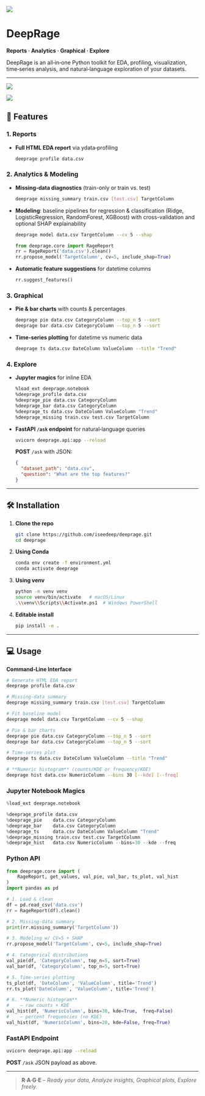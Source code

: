 ![](https://www.dropbox.com/scl/fi/zeoyi3ersxj567edjcyh7/Gray-Red-Bold-History-YouTube-Thumbnail.png?rlkey=ix54ns5omxx6yokv4568x0gbg&st=9rrst97j&raw=1)

# DeepRage
**Reports · Analytics · Graphical · Explore**

DeepRage is an all‑in‑one Python toolkit for EDA, profiling, visualization, time‑series analysis, and natural‑language exploration of your datasets.

---

![](https://www.dropbox.com/scl/fi/ttzdj5w4d4s60f4x8ljrg/1.png?rlkey=07a8vorefu8ulhwcjfkj77hm4&st=uyns35ux&raw=1)

![](https://www.dropbox.com/scl/fi/1z8ydbcrbr6astbwncl0o/2.png?rlkey=2v4j50gsfh25y0afzytgsvrim&st=aaa8sahy&raw=1)


## 🚀 Features

### 1. Reports
- **Full HTML EDA report** via ydata‑profiling  
  ```bash
  deeprage profile data.csv
  ```

### 2. Analytics & Modeling
- **Missing‑data diagnostics** (train-only or train vs. test)  
  ```bash
  deeprage missing_summary train.csv [test.csv] TargetColumn
  ```
- **Modeling**: baseline pipelines for regression & classification (Ridge, LogisticRegression, RandomForest, XGBoost) with cross-validation and optional SHAP explainability  
  ```bash
  deeprage model data.csv TargetColumn --cv 5 --shap
  ```
  ```python
  from deeprage.core import RageReport
  rr = RageReport('data.csv').clean()
  rr.propose_model('TargetColumn', cv=5, include_shap=True)
  ```
- **Automatic feature suggestions** for datetime columns  
  ```python
  rr.suggest_features()
  ```

### 3. Graphical
- **Pie & bar charts** with counts & percentages  
  ```bash
  deeprage pie data.csv CategoryColumn --top_n 5 --sort
  deeprage bar data.csv CategoryColumn --top_n 5 --sort
  ```
- **Time‑series plotting** for datetime vs numeric data  
  ```bash
  deeprage ts data.csv DateColumn ValueColumn --title "Trend"
  ```

### 4. Explore
- **Jupyter magics** for inline EDA  
  ```bash
  %load_ext deeprage.notebook
  %deeprage_profile data.csv
  %deeprage_pie data.csv CategoryColumn
  %deeprage_bar data.csv CategoryColumn
  %deeprage_ts data.csv DateColumn ValueColumn "Trend"
  %deeprage_missing train.csv test.csv TargetColumn
  ```
- **FastAPI `/ask` endpoint** for natural‑language queries  
  ```bash
  uvicorn deeprage.api:app --reload
  ```
  **POST** `/ask` with JSON:  
  ```json
  {
    "dataset_path": "data.csv",
    "question": "What are the top features?"
  }
  ```

---

## 🛠 Installation

1. **Clone the repo**  
   ```bash
   git clone https://github.com/iseedeep/deeprage.git
   cd deeprage
   ```
2. **Using Conda**  
   ```bash
   conda env create -f environment.yml
   conda activate deeprage
   ```
3. **Using venv**  
   ```bash
   python -m venv venv
   source venv/bin/activate   # macOS/Linux
   .\\venv\\Scripts\\Activate.ps1  # Windows PowerShell
   ```
4. **Editable install**  
   ```bash
   pip install -e .
   ```

---

## 💻 Usage

**Command‑Line Interface**
```bash
# Generate HTML EDA report
deeprage profile data.csv

# Missing‑data summary
deeprage missing_summary train.csv [test.csv] TargetColumn

# Fit baseline model
deeprage model data.csv TargetColumn --cv 5 --shap

# Pie & bar charts
deeprage pie data.csv CategoryColumn --top_n 5 --sort
deeprage bar data.csv CategoryColumn --top_n 5 --sort

# Time‑series plot
deeprage ts data.csv DateColumn ValueColumn --title "Trend"

# **Numeric histogram** (counts/KDE or frequency/KDE)
deeprage hist data.csv NumericColumn --bins 30 [--kde] [--freq]
```

### Jupyter Notebook Magics
```python
%load_ext deeprage.notebook

%deeprage_profile data.csv
%deeprage_pie    data.csv CategoryColumn
%deeprage_bar    data.csv CategoryColumn
%deeprage_ts     data.csv DateColumn ValueColumn "Trend"
%deeprage_missing train.csv test.csv TargetColumn
%deeprage_hist   data.csv NumericColumn --bins=30 --kde --freq
```

### Python API

```python
from deeprage.core import (
    RageReport, get_values, val_pie, val_bar, ts_plot, val_hist
)
import pandas as pd

# 1. Load & clean
df = pd.read_csv('data.csv')
rr = RageReport(df).clean()

# 2. Missing‑data summary
print(rr.missing_summary('TargetColumn'))

# 3. Modeling w/ CV=5 + SHAP
rr.propose_model('TargetColumn', cv=5, include_shap=True)

# 4. Categorical distributions
val_pie(df, 'CategoryColumn', top_n=5, sort=True)
val_bar(df, 'CategoryColumn', top_n=5, sort=True)

# 5. Time‑series plotting
ts_plot(df, 'DateColumn', 'ValueColumn', title='Trend')
rr.ts_plot('DateColumn', 'ValueColumn', title='Trend')

# 6. **Numeric histogram**
#    – raw counts + KDE
val_hist(df, 'NumericColumn', bins=30, kde=True,  freq=False)
#    – percent frequencies (no KDE)
val_hist(df, 'NumericColumn', bins=20, kde=False, freq=True)
```

### FastAPI Endpoint
```bash
uvicorn deeprage.api:app --reload
```  
**POST** `/ask` JSON payload as above.

---

> **R·A·G·E** – *Ready your data, Analyze insights, Graphical plots, Explore freely.*



